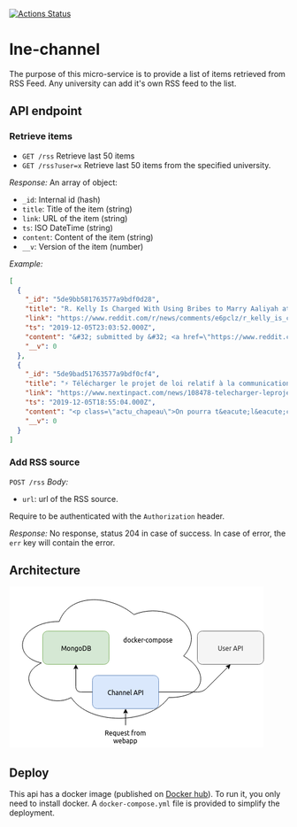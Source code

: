 [![Actions Status](https://github.com/La-Nouvelle-Epoch-18/lne-channel/workflows/Docker%20Image%20CI/badge.svg)](https://github.com/La-Nouvelle-Epoch-18/lne-channel/actions)

# lne-channel

The purpose of this micro-service is to provide a list of items retrieved from RSS Feed.
Any university can add it's own RSS feed to the list.

## API endpoint

### Retrieve items

* `GET /rss` Retrieve last 50 items
* `GET /rss?user=x` Retrieve last 50 items from the specified university.

*Response:*
An array of object:
* `_id`: Internal id (hash)
* `title`: Title of the item (string)
* `link`: URL of the item (string)
* `ts`: ISO DateTime (string)
* `content`: Content of the item (string)
* `__v`: Version of the item (number)

*Example:*
```json
[
  {
    "_id": "5de9bb581763577a9bdf0d28",
    "title": "R. Kelly Is Charged With Using Bribes to Marry Aaliyah at Age 15",
    "link": "https://www.reddit.com/r/news/comments/e6pclz/r_kelly_is_charged_with_using_bribes_to_marry/",
    "ts": "2019-12-05T23:03:52.000Z",
    "content": "&#32; submitted by &#32; <a href=\"https://www.reddit.com/user/aacool\"> /u/aacool </a> &#32; to &#32; <a href=\"https://www.reddit.com/r/news/\"> r/news </a> <br/> <span><a href=\"https://www.nytimes.com/2019/12/05/nyregion/rkelly-aaliyah.html?smid=nytcore-ios-share\">[link]</a></span> &#32; <span><a href=\"https://www.reddit.com/r/news/comments/e6pclz/r_kelly_is_charged_with_using_bribes_to_marry/\">[comments]</a></span>",
    "__v": 0
  },
  {
    "_id": "5de9bad51763577a9bdf0cf4",
    "title": "⚡ Télécharger le projet de loi relatif à la communication audiovisuelle",
    "link": "https://www.nextinpact.com/news/108478-telecharger-leprojet-loirelatif-a-communication-audiovisuelle.htm",
    "ts": "2019-12-05T18:55:04.000Z",
    "content": "<p class=\"actu_chapeau\">On pourra t&eacute;l&eacute;charger ci-dessous le projet de loi sur l'audiovisuel. Nous reviendrons ces prochains jours sur ses principales&nbsp;dispositions. Le texte consacre notamment la disparition de la Hadopi et le transfert de ses comp&eacute;tences au CSA. Celui-ci est rebaptis&eacute; pour l'occasion Arcom, dot&eacute; de nouvelles missions.</p><ul><li><a href=\"https://www.nextinpact.com/news/108478-telecharger-leprojet-loirelatif-a-communication-audiovisuelle.htm\">Lire la suite</a></li></ul>",
    "__v": 0
  }
]
```

### Add RSS source

`POST /rss`
*Body:*
* `url`: url of the RSS source.

Require to be authenticated with the `Authorization` header.

*Response:*
No response, status 204 in case of success.
In case of error, the `err` key will contain the error.


## Architecture

![diagram](resources/diagram.png)

## Deploy

This api has a docker image (published on [Docker hub](https://hub.docker.com/repository/docker/nouvelle0epoch/lne-channel)).
To run it, you only need to install docker.
A `docker-compose.yml` file is provided to simplify the deployment.
